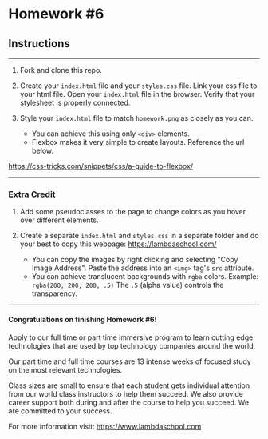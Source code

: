 # Homework #6

## Instructions
---
1. Fork and clone this repo.



2. Create your `index.html` file and your `styles.css` file.  Link your css file to your html file.  Open your `index.html` file in the browser.  Verify that your stylesheet is properly connected.



3. Style your `index.html` file to match `homework.png` as closely as you can.

	* You can achieve this using only `<div>` elements.
	* Flexbox makes it very simple to create layouts.  Reference the url below.

https://css-tricks.com/snippets/css/a-guide-to-flexbox/

---

### Extra Credit

1. Add some pseudoclasses to the page to change colors as you hover over different elements.



2. Create a separate `index.html` and `styles.css` in a separate folder and do your best to copy this webpage: https://lambdaschool.com/

    * You can copy the images by right clicking and selecting "Copy Image Address".  Paste the address into an `<img>` tag's `src` attribute.
    * You can achieve translucent backgrounds with `rgba` colors. Example: `rgba(200, 200, 200, .5)` The `.5` (alpha value) controls the transparency.



---
#### Congratulations on finishing Homework #6!
Apply to our full time or part time immersive program to learn cutting edge technologies that are used by top technology companies around the world.

Our part time and full time courses are 13 intense weeks of focused study on the most relevant technologies.  

Class sizes are small to ensure that each student gets individual attention from our world class instructors to help them succeed.  We also provide career support both during and after the course to help you succeed.  We are committed to your success.

For more information visit: https://www.lambdaschool.com
